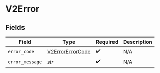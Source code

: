 # V2Error


## Fields

| Field                                                       | Type                                                        | Required                                                    | Description                                                 |
| ----------------------------------------------------------- | ----------------------------------------------------------- | ----------------------------------------------------------- | ----------------------------------------------------------- |
| `error_code`                                                | [V2ErrorErrorCode](../../models/shared/v2errorerrorcode.md) | :heavy_check_mark:                                          | N/A                                                         |
| `error_message`                                             | *str*                                                       | :heavy_check_mark:                                          | N/A                                                         |
